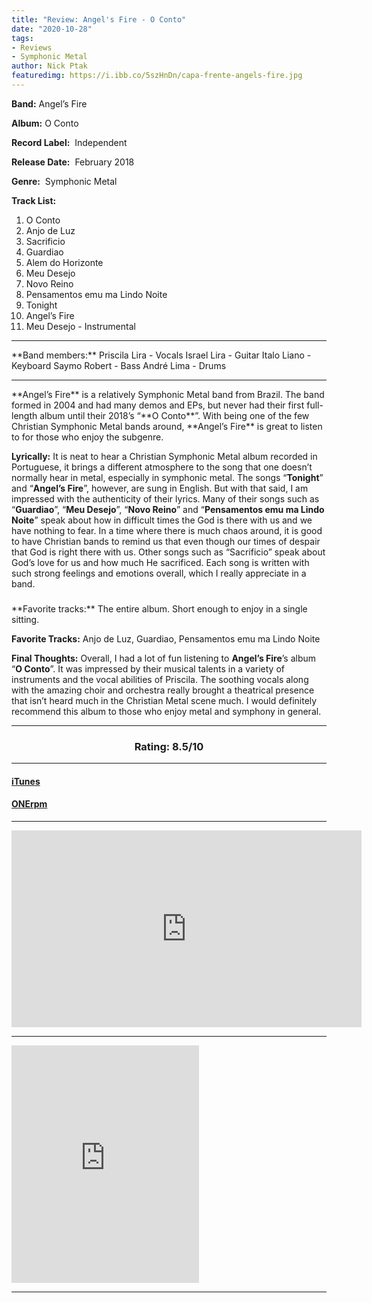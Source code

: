 ```yaml
---
title: "Review: Angel's Fire - O Conto"
date: "2020-10-28"
tags:
- Reviews
- Symphonic Metal
author: Nick Ptak
featuredimg: https://i.ibb.co/5szHnDn/capa-frente-angels-fire.jpg
---
```


**Band:** Angel’s Fire

**Album:** O Conto

**Record Label:**  Independent

**Release Date:**  February 2018

**Genre:**  Symphonic Metal

**Track List:** 
1. O Conto
2. Anjo de Luz 
3. Sacrificio 
4. Guardiao   
5. Alem do Horizonte 
6. Meu Desejo  
7. Novo Reino   
8. Pensamentos emu ma Lindo Noite 
9. Tonight 
10. Angel’s Fire
11. Meu Desejo - Instrumental
<hr>
**Band members:**  
Priscila Lira - Vocals  
Israel Lira - Guitar  
Italo Liano - Keyboard  
Saymo Robert - Bass  
André Lima - Drums
<hr>
**Angel’s Fire** is a relatively Symphonic Metal band from Brazil. The band formed in 2004 and had many demos and EPs, but never had their first full-length album until their 2018’s “**O Conto**”. With being one of the few Christian Symphonic Metal bands around, **Angel’s Fire** is great to listen to for those who enjoy the subgenre.

**Lyrically:** It is neat to hear a Christian Symphonic Metal album recorded in Portuguese, it brings a different atmosphere to the song that one doesn’t normally hear in metal, especially in symphonic metal. The songs “**Tonight**” and “**Angel’s Fire**”, however, are sung in English. But with that said, I am impressed with the authenticity of their lyrics. Many of their songs such as “**Guardiao**”, “**Meu Desejo**”, “**Novo Reino**” and “**Pensamentos emu ma Lindo Noite**” speak about how in difficult times the God is there with us and we have nothing to fear. In a time where there is much chaos around, it is good to have Christian bands to remind us that even though our times of despair that God is right there with us. Other songs such as “Sacrificio” speak about God’s love for us and how much He sacrificed. Each song is written with such strong feelings and emotions overall, which I really appreciate in a band.

<h3 style="text-align:center;"> </h3>**Favorite tracks:** The entire album. Short enough to enjoy in a single sitting.

**Favorite Tracks:** Anjo de Luz, Guardiao, Pensamentos emu ma Lindo Noite

**Final Thoughts:** Overall, I had a lot of fun listening to **Angel’s Fire**’s album “**O Conto**”. It was impressed by their musical talents in a variety of instruments and the vocal abilities of Priscila. The soothing vocals along with the amazing choir and orchestra really brought a theatrical presence that isn’t heard much in the Christian Metal scene much. I would definitely recommend this album to those who enjoy metal and symphony in general.

<hr>
<h3 style="text-align: center">Rating: 8.5/10</h3>
<hr>

#### [iTunes](https://music.apple.com/ca/album/o-conto/1348813326)

#### [ONErpm ](https://www.onerpm.com/disco/album&album_number=1729111158)

* * *

<iframe src="https://www.youtube.com/embed/https://www.youtube.com/playlist?list=PLiotQ-kAsVcbQ2WDOot_ZYbS7_M6PT1_B" width="560" height="315" frameborder="0"></iframe>

* * *

<iframe src="https://open.spotify.com/embed/album/5Y4drDLJwl50TmkhgxRc7i" width="300" height="380" frameborder="0" allowtransparency="true" allow="encrypted-media"></iframe>

* * *
